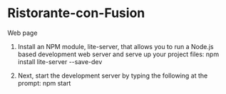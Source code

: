 # Ristorante-con-Fusion
Web page

1. Install an NPM module, lite-server, that allows you to run a Node.js based development web server and serve up your project 
files:
      npm install lite-server --save-dev
      
2. Next, start the development server by typing the following at the prompt:
      npm start       
